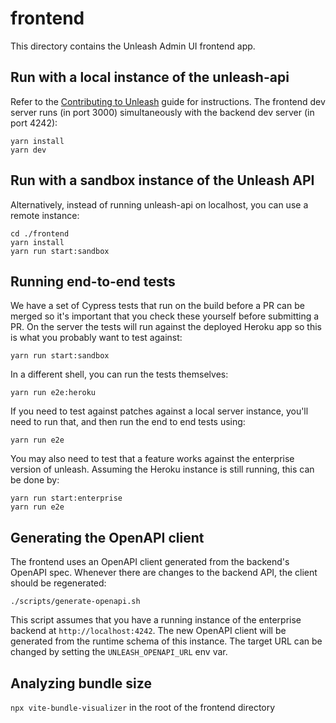 # frontend

This directory contains the Unleash Admin UI frontend app.

## Run with a local instance of the unleash-api

Refer to the [Contributing to Unleash](../CONTRIBUTING.md#how-to-run-the-project) guide for instructions.
The frontend dev server runs (in port 3000) simultaneously with the backend dev server (in port 4242):

```
yarn install
yarn dev
```

## Run with a sandbox instance of the Unleash API

Alternatively, instead of running unleash-api on localhost, you can use a remote instance:

```
cd ./frontend
yarn install
yarn run start:sandbox
```

## Running end-to-end tests

We have a set of Cypress tests that run on the build before a PR can be merged
so it's important that you check these yourself before submitting a PR.
On the server the tests will run against the deployed Heroku app so this is what you probably want to test against:

```
yarn run start:sandbox
```

In a different shell, you can run the tests themselves:

```
yarn run e2e:heroku
```

If you need to test against patches against a local server instance,
you'll need to run that, and then run the end to end tests using:

```
yarn run e2e
```

You may also need to test that a feature works against the enterprise version of unleash.
Assuming the Heroku instance is still running, this can be done by:

```
yarn run start:enterprise
yarn run e2e
```

## Generating the OpenAPI client

The frontend uses an OpenAPI client generated from the backend's OpenAPI spec.
Whenever there are changes to the backend API, the client should be regenerated:

```
./scripts/generate-openapi.sh
```

This script assumes that you have a running instance of the enterprise backend at `http://localhost:4242`.
The new OpenAPI client will be generated from the runtime schema of this instance.
The target URL can be changed by setting the `UNLEASH_OPENAPI_URL` env var.

## Analyzing bundle size

`npx vite-bundle-visualizer` in the root of the frontend directory

